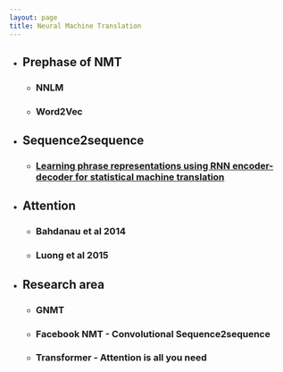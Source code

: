 ```yaml
---
layout: page
title: Neural Machine Translation
---
```


- ## Prephase of NMT
	- ### NNLM
	- ### Word2Vec
- ## Sequence2sequence
	- ### [Learning phrase representations using RNN encoder-decoder for statistical machine translation](https://arxiv.org/pdf/1406.1078.pdf)
- ## Attention
	- ### Bahdanau et al 2014
	- ### Luong et al 2015
- ## Research area 
	- ### GNMT
	- ### Facebook NMT - Convolutional Sequence2sequence
	- ### Transformer - Attention is all you need
